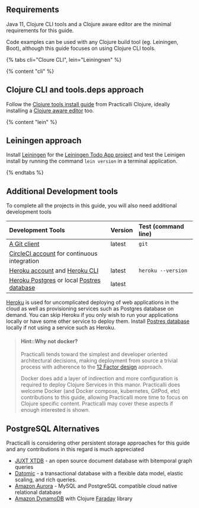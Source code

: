 ## Requirements

Java 11, Clojure CLI tools and a Clojure aware editor are the minimal requirements for this guide.

Code examples can be used with any Clojure build tool (eg. Leiningen, Boot), although this guide focuses on using Clojure CLI tools.

{% tabs cli="Cloure CLI", lein="Leiningnen" %}

{% content "cli" %}

## Clojure CLI and tools.deps approach

Follow the [Clojure tools install guide](http://practical.li/clojure/clojure-cli/install/) from Practicalli Clojure, ideally installing a [Clojure aware editor](https://practical.li/clojure/clojure-editors/) too.


{% content "lein" %}

## Leiningen approach

Install [Leiningen](http://leiningen.org/) for the [Leiningen Todo App project](projects/leiningen/todo-app/) and test the Leinigen install by running the command `lein version` in a terminal application.


{% endtabs %}



## Additional Development tools

To complete all the projects in this guide, you will also need additional development tools

| Development Tools                                                                                           | Version | Test (command line) |
|:------------------------------------------------------------------------------------------------------------|:--------|:--------------------|
| [A Git client](http://git-scm.com/)                                                                         | latest  | `git`               |
| [CircleCI account](http://circleci.com) for continuous integration                                          |         |                     |
| [Heroku account](http://heroku.com) and [Heroku CLI](https://devcenter.heroku.com/articles/heroku-cli)      | latest  | `heroku --version`  |
| [Heroku Postgres](https://www.heroku.com/postgres) or local [Postres database](https://www.postgresql.org/) | latest  |                     |

[Heroku](http://heroku.com) is used for uncomplicated deploying of web applications in the cloud as well as provisioning services such as Postgres database on demand.  You can skip Heroku if you only wish to run your applications locally or have some other service to deploy them.  Install [Postres database](https://www.postgresql.org/) locally if not using a service such as Heroku.

> #### Hint::Why not docker?
> Practicalli tends toward the simplest and developer oriented architectural decisions, making deployment from source a trivial process with adherence to the [12 Factor design](https://12factor.net/) approach.
>
> Docker does add a layer of indirection and more configuration is required to deploy Clojure Services in this manor.  Practicalli does welcome Docker (and Docker compose, kubernetes, GitPod, etc) contributions to this guide, allowing Practicalli more time to focus on Clojure specific content.  Practicalli may cover these aspects if enough interested is shown.


## PostgreSQL Alternatives

Practicalli is considering other persistent storage approaches for this guide and any contributions in this regard is much appreciated

* [JUXT XTDB](https://xtdb.com/) - an open source document database with bitemporal graph queries
* [Datomic](https://www.datomic.com/) - a transactional database with a flexible data model, elastic scaling, and rich queries.
* [Amazon Aurora](https://aws.amazon.com/rds/aurora/) - MySQL and PostgreSQL compatible cloud native relational database
* [Amazon DynamoDB](https://aws.amazon.com/dynamodb/) with Clojure [Faraday](https://github.com/Taoensso/faraday) library

